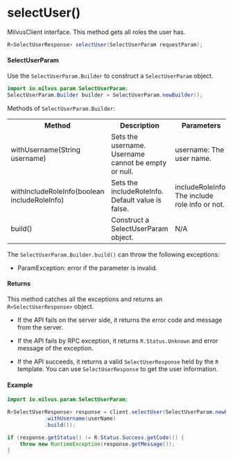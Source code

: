 # selectUser()

MilvusClient interface. This method gets all roles the user has.

```java
R<SelectUserResponse> selectUser(SelectUserParam requestParam);
```

#### SelectUserParam

Use the `SelectUserParam.Builder` to construct a `SelectUserParam` object.

```java
import io.milvus.param.SelectUserParam;
SelectUserParam.Builder builder = SelectUserParam.newBuilder();
```

Methods of `SelectUserParam.Builder`:

<table>
    <tr>
        <th>Method</th>
        <th>Description</th>
        <th>Parameters</th>
    </tr>
    <tr>
        <td>withUsername(String username)</td>
        <td>Sets the username. Username cannot be empty or null.</td>
        <td>username: The user name.</td>
    </tr>
    <tr>
        <td>withIncludeRoleInfo(boolean includeRoleInfo)</td>
        <td>Sets the includeRoleInfo. Default value is false.</td>
        <td>includeRoleInfo: The include role info or not.</td>
    </tr>
    <tr>
        <td>build()</td>
        <td>Construct a SelectUserParam object.</td>
        <td>N/A</td>
    </tr>
</table>

The `SelectUserParam.Builder.build()` can throw the following exceptions:

- ParamException: error if the parameter is invalid.

#### Returns

This method catches all the exceptions and returns an `R<SelectUserResponse>` object.

- If the API fails on the server side, it returns the error code and message from the server.

- If the API fails by RPC exception, it returns `R.Status.Unknown` and error message of the exception.

- If the API succeeds, it returns a valid `SelectUserResponse` held by the `R` template. You can use `SelectUserResponse` to get the user information.

#### Example

```java
import io.milvus.param.SelectUserParam;

R<SelectUserResponse> response = client.selectUser(SelectUserParam.newBuilder()
            .withUsername(userName)
            .build());

if (response.getStatus() != R.Status.Success.getCode()) {
    throw new RuntimeException(response.getMessage());
}
```
